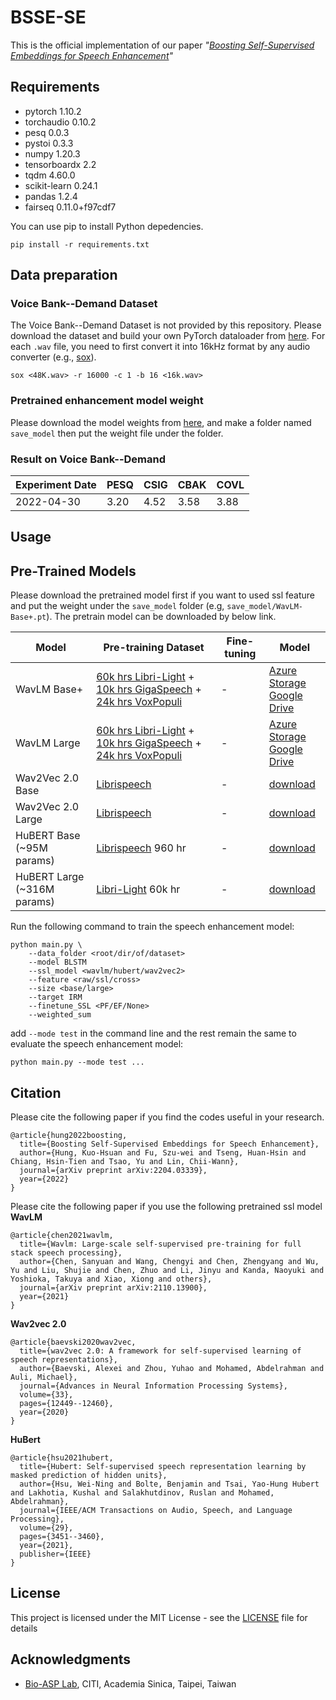 # BSSE-SE
This is the official implementation of our paper *"[Boosting Self-Supervised Embeddings for Speech Enhancement](https://arxiv.org/abs/2204.03339)"*

## Requirements
- pytorch 1.10.2
- torchaudio 0.10.2
- pesq 0.0.3
- pystoi 0.3.3
- numpy 1.20.3
- tensorboardx 2.2
- tqdm 4.60.0
- scikit-learn 0.24.1
- pandas 1.2.4
- fairseq 0.11.0+f97cdf7

You can use pip to install Python depedencies.

```
pip install -r requirements.txt
```

## Data preparation

### Voice Bank--Demand Dataset
The Voice Bank--Demand Dataset is not provided by this repository. Please download the dataset and build your own PyTorch dataloader from [here](https://datashare.is.ed.ac.uk/handle/10283/1942?show=full).
For each `.wav` file, you need to first convert it into 16kHz format by any audio converter (e.g., [sox](http://sox.sourceforge.net/)).
```
sox <48K.wav> -r 16000 -c 1 -b 16 <16k.wav>
```

### Pretrained enhancement model weight
Please download the model weights from [here](https://drive.google.com/file/d/1s2EzhwCEvfJ-4COIz4LcdVXI8WexsJZE/view?usp=sharing), and make a folder named `save_model` then put the weight file under the folder. 

### Result on Voice Bank--Demand
Experiment Date | PESQ | CSIG | CBAK | COVL
-|-|-|-|-
2022-04-30 | 3.20 | 4.52 | 3.58 | 3.88

## Usage

## Pre-Trained Models
Please download the pretrained model first if you want to used ssl feature and put the weight under the `save_model` folder (e.g, `save_model/WavLM-Base+.pt`). The pretrain model can be downloaded by below link.

Model | Pre-training Dataset | Fine-tuning | Model
|---|---|---|---
WavLM Base+ | [60k hrs Libri-Light](https://github.com/facebookresearch/libri-light) + [10k hrs GigaSpeech](https://github.com/SpeechColab/GigaSpeech) + [24k hrs VoxPopuli](https://github.com/facebookresearch/voxpopuli/tree/main)| -  |  [Azure Storage](https://msranlcmtteamdrive.blob.core.windows.net/share/wavlm/WavLM-Base+.pt?sv=2020-04-08&st=2021-11-05T00%3A34%3A47Z&se=2022-10-06T00%3A34%3A00Z&sr=b&sp=r&sig=Gkf1IByHaIn1t%2FVEd9D6WHjZ3zu%2Fk5eSdoj21UytKro%3D) <br> [Google Drive](https://drive.google.com/file/d/1PlbT_9_B4F9BsD_ija84sUTVw7almNX8/view?usp=sharing) 
WavLM Large | [60k hrs Libri-Light](https://github.com/facebookresearch/libri-light) + [10k hrs GigaSpeech](https://github.com/SpeechColab/GigaSpeech) + [24k hrs VoxPopuli](https://github.com/facebookresearch/voxpopuli/tree/main)| -  | [Azure Storage](https://msranlcmtteamdrive.blob.core.windows.net/share/wavlm/WavLM-Large.pt?sv=2020-08-04&st=2021-11-22T10%3A03%3A53Z&se=2022-11-23T10%3A03%3A00Z&sr=b&sp=r&sig=3kB8dwTCyIS8YQ7gW5oXmDrXV%2FAaLmoxBS37oPpFsz4%3D) <br> [Google Drive](https://drive.google.com/file/d/1rMu6PQ9vz3qPz4oIm72JDuIr5AHIbCOb/view?usp=sharing) 
Wav2Vec 2.0 Base | [Librispeech](http://www.openslr.org/12) | -  | [download](https://dl.fbaipublicfiles.com/fairseq/wav2vec/wav2vec_small.pt)
Wav2Vec 2.0 Large | [Librispeech](http://www.openslr.org/12)  | -  | [download](https://dl.fbaipublicfiles.com/fairseq/wav2vec/libri960_big.pt)
HuBERT Base (~95M params) | [Librispeech](http://www.openslr.org/12) 960 hr | - | [download](https://dl.fbaipublicfiles.com/hubert/hubert_base_ls960.pt)
HuBERT Large (~316M params) | [Libri-Light](https://github.com/facebookresearch/libri-light) 60k hr | - | [download](https://dl.fbaipublicfiles.com/hubert/hubert_large_ll60k.pt)





Run the following command to train the speech enhancement model:
```
python main.py \
    --data_folder <root/dir/of/dataset> 
    --model BLSTM 
    --ssl_model <wavlm/hubert/wav2vec2>
    --feature <raw/ssl/cross> 
    --size <base/large> 
    --target IRM 
    --finetune_SSL <PF/EF/None> 
    --weighted_sum
```

add `--mode test` in the command line and the rest remain the same to evaluate the speech enhancement model:
```
python main.py --mode test ... 
```


## Citation
Please cite the following paper if you find the codes useful in your research.

```
@article{hung2022boosting,
  title={Boosting Self-Supervised Embeddings for Speech Enhancement},
  author={Hung, Kuo-Hsuan and Fu, Szu-wei and Tseng, Huan-Hsin and Chiang, Hsin-Tien and Tsao, Yu and Lin, Chii-Wann},
  journal={arXiv preprint arXiv:2204.03339},
  year={2022}
}
```
Please cite the following paper if you use the following pretrained ssl model
**WavLM**
```
@article{chen2021wavlm,
  title={Wavlm: Large-scale self-supervised pre-training for full stack speech processing},
  author={Chen, Sanyuan and Wang, Chengyi and Chen, Zhengyang and Wu, Yu and Liu, Shujie and Chen, Zhuo and Li, Jinyu and Kanda, Naoyuki and Yoshioka, Takuya and Xiao, Xiong and others},
  journal={arXiv preprint arXiv:2110.13900},
  year={2021}
}
```
**Wav2vec 2.0**
```
@article{baevski2020wav2vec,
  title={wav2vec 2.0: A framework for self-supervised learning of speech representations},
  author={Baevski, Alexei and Zhou, Yuhao and Mohamed, Abdelrahman and Auli, Michael},
  journal={Advances in Neural Information Processing Systems},
  volume={33},
  pages={12449--12460},
  year={2020}
}
```
**HuBert**
```
@article{hsu2021hubert,
  title={Hubert: Self-supervised speech representation learning by masked prediction of hidden units},
  author={Hsu, Wei-Ning and Bolte, Benjamin and Tsai, Yao-Hung Hubert and Lakhotia, Kushal and Salakhutdinov, Ruslan and Mohamed, Abdelrahman},
  journal={IEEE/ACM Transactions on Audio, Speech, and Language Processing},
  volume={29},
  pages={3451--3460},
  year={2021},
  publisher={IEEE}
}
```

## License
This project is licensed under the MIT License - see the [LICENSE](LICENSE) file for details

## Acknowledgments
* [Bio-ASP Lab](https://bio-asplab.citi.sinica.edu.tw), CITI, Academia Sinica, Taipei, Taiwan
